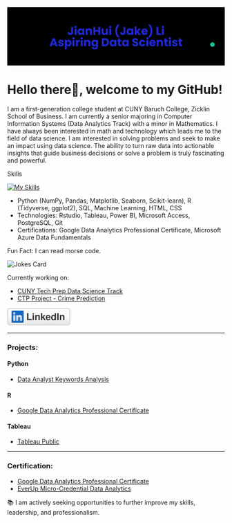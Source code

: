 <img align="center" alt="Banner" src="imgs/banner.png">

# Hello there👋, welcome to my GitHub!

I am a first-generation college student at CUNY Baruch College, Zicklin School of Business. I am currently a senior majoring in Computer Information Systems (Data Analytics Track) with a minor in Mathematics. I have always been interested in math and technology which leads me to the field of data science. I am interested in solving problems and seek to make an impact using data science. The ability to turn raw data into actionable insights that guide business decisions or solve a problem is truly fascinating and powerful.

Skills

[![My Skills](https://skillicons.dev/icons?i=py,r)](https://skillicons.dev)


- Python (NumPy, Pandas, Matplotlib, Seaborn, Scikit-learn), R (Tidyverse, ggplot2), SQL, Machine Learning, HTML, CSS
- Technologies: Rstudio, Tableau, Power BI, Microsoft Access, PostgreSQL, Git
- Certifications: Google Data Analytics Professional Certificate, Microsoft Azure Data Fundamentals

Fun Fact: I can read morse code.

<img src="https://readme-jokes.vercel.app/api?hideBorder" alt="Jokes Card"/>

Currently working on: 
- [CUNY Tech Prep Data Science Track](https://github.com/JakeLi2001/CTP-Data-Science-Cohort-8)
- [CTP Project - Crime Prediction](https://github.com/Fatimajavid/PredictingCrimesintheUS)

<p>
  <a href="https://www.linkedin.com/in/jakeli2001/" target="_blank" rel="noopener noreferrer"><img src="imgs/linkedin.svg" alt="LinkedIn"></a>
</p>

---

### Projects:

#### Python
- [Data Analyst Keywords Analysis](https://github.com/JakeLi2001/Keywords_for_Data_Analyst)

#### R
- [Google Data Analytics Professional Certificate](https://github.com/JakeLi2001/Google-Data-Analytics-Professional-Certificate)

#### Tableau
- [Tableau Public](https://public.tableau.com/app/profile/jakeli2001)

---

### Certification:
- [Google Data Analytics Professional Certificate](https://github.com/JakeLi2001/Google-Data-Analytics-Professional-Certificate)
- [EverUp Micro-Credential Data Analytics](https://github.com/JakeLi2001/EverUp-Micro-Credential-Data-Analytics)

:books:	I am actively seeking opportunities to further improve my skills, leadership, and professionalism.

